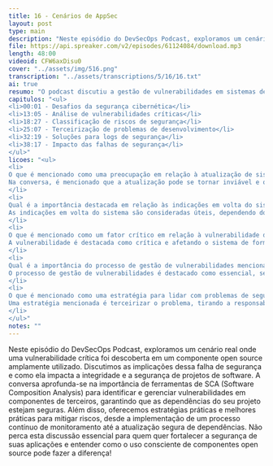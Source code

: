 ```yaml
---
title: 16 - Cenários de AppSec
layout: post
type: main
description: "Neste episódio do DevSecOps Podcast, exploramos um cenário real onde uma vulnerabilidade crítica foi descoberta em um componente open source amplamente utilizado. Discutimos as implicações dessa falha de segurança e como ela impacta a integridade e a segurança de projetos de software. A conversa aprofunda-se na importância de ferramentas de SCA (Software Composition Analysis) para identificar e gerenciar vulnerabilidades em componentes de terceiros, garantindo que as dependências do seu projeto estejam seguras. Além disso, oferecemos estratégias práticas e melhores práticas para mitigar riscos, desde a implementação de um processo contínuo de monitoramento até a atualização segura de dependências. Não perca esta discussão essencial para quem quer fortalecer a segurança de suas aplicações e entender como o uso consciente de componentes open source pode fazer a diferença!"
file: https://api.spreaker.com/v2/episodes/61124084/download.mp3
length: 48:00
videoid: CFW6axDisu0
cover: "../assets/img/516.png"
transcription: "../assets/transcriptions/5/16/16.txt"
ai: true
resumo: "O podcast discutiu a gestão de vulnerabilidades em sistemas de informação, com os participantes Benhur, Marcos e Beyer. Eles abordaram a importância de atualizações e mitigação de vulnerabilidades, destacando a necessidade de classificação e gestão adequada desses problemas. A conversa também mencionou a importância de envolver os desenvolvedores no processo de correção de vulnerabilidades e a necessidade de terceirizar responsabilidades para garantir a segurança dos sistemas. A discussão ressaltou a importância de manter registros de logs e ações de segurança para detectar possíveis ameaças. O episódio enfatizou a complexidade e a importância da gestão de vulnerabilidades em ambientes de TI, visando garantir a segurança e integridade dos sistemas. A troca de experiências e dicas práticas fornecidas pelos participantes contribuíram para uma visão abrangente sobre o tema."
capitulos: "<ul>
<li>00:01 - Desafios da segurança cibernética</li>
<li>13:05 - Análise de vulnerabilidades críticas</li>
<li>18:27 - Classificação de riscos de segurança</li>
<li>25:07 - Terceirização de problemas de desenvolvimento</li>
<li>32:19 - Soluções para logs de segurança</li>
<li>38:17 - Impacto das falhas de segurança</li>
</ul>"
licoes: "<ul>
<li>
O que é mencionado como uma preocupação em relação à atualização de sistemas?
Na conversa, é mencionado que a atualização pode se tornar inviável e que é importante considerar o pior cenário.
</li>
<li>
Qual é a importância destacada em relação às indicações em volta do sistema?
As indicações em volta do sistema são consideradas úteis, dependendo do contexto, e podem influenciar na decisão de atualização.
</li>
<li>
O que é mencionado como um fator crítico em relação à vulnerabilidade do sistema?
A vulnerabilidade é destacada como crítica e afetando o sistema de forma significativa, sendo necessário considerar o Pacto de negócio.
</li>
<li>
Qual é a importância do processo de gestão de vulnerabilidades mencionado na conversa?
O processo de gestão de vulnerabilidades é destacado como essencial, sendo documentado e conhecido por todos os envolvidos no sistema.
</li>
<li>
O que é mencionado como uma estratégia para lidar com problemas de segurança em sistemas legados?
Uma estratégia mencionada é terceirizar o problema, tirando a responsabilidade do desenvolvedor e colocando-a em um terceiro, para evitar conflitos e garantir a correção adequada.
</li>
</ul>"
notes: ""
---
```


Neste episódio do DevSecOps Podcast, exploramos um cenário real onde uma vulnerabilidade crítica foi descoberta em um componente open source amplamente utilizado. Discutimos as implicações dessa falha de segurança e como ela impacta a integridade e a segurança de projetos de software. A conversa aprofunda-se na importância de ferramentas de SCA (Software Composition Analysis) para identificar e gerenciar vulnerabilidades em componentes de terceiros, garantindo que as dependências do seu projeto estejam seguras. Além disso, oferecemos estratégias práticas e melhores práticas para mitigar riscos, desde a implementação de um processo contínuo de monitoramento até a atualização segura de dependências. Não perca esta discussão essencial para quem quer fortalecer a segurança de suas aplicações e entender como o uso consciente de componentes open source pode fazer a diferença!